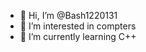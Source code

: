 - 👋 Hi, I’m @Bash1220131
- 👀 I’m interested in compters
- 🌱 I’m currently learning C++

<!---
Bash1220131/Bash1220131 is a ✨ special ✨ repository because its `README.md` (this file) appears on your GitHub profile.
You can click the Preview link to take a look at your changes.
--->

